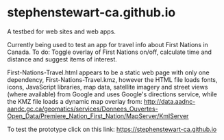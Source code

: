 # stephenstewart-ca.github.io
A testbed for web sites and web apps.

Currently being used to test an app for travel info about First Nations in Canada. To do: Toggle overlay of First Nations on/off, calculate time and distance and suggest items of interest. 

First-Nations-Travel.html appears to be a static web page with only one dependency, First-Nations-Travel.kmz, however the HTML file loads fonts, icons, JavaScript libraries, map data, satellite imagery and street views (where available) from Google and uses Google's directions service, while the KMZ file loads a dynamic map overlay from: http://data.aadnc-aandc.gc.ca/geomatics/services/Donnees_Ouvertes-Open_Data/Premiere_Nation_First_Nation/MapServer/KmlServer

To test the prototype click on this link: https://stephenstewart-ca.github.io

